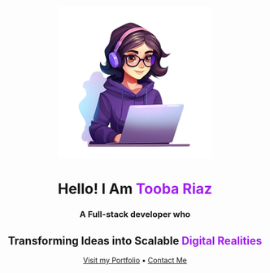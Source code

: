 <div style={{background-color:"black"}}>
  <p align="center">
  <img src="female-developer-background_665280-9650-transformed-removebg-preview (1).png" alt="Banner with Tooba Riaz" width="300"/>
</p>

<h1 align="center">Hello! I Am <span style="color: #A020F0;">Tooba Riaz</span></h1>
<h3 align="center">A Full-stack developer who</h3>
<h2 align="center">Transforming Ideas into Scalable <span style="color: #A020F0;">Digital Realities</span></h2>

<p align="center">
  <a href="https://tr-portfolio-five.vercel.app/">Visit my Portfolio</a> • 
  <a href="mailto:toobariaztr23@gmail.com">Contact Me</a>
</p>

</div>
